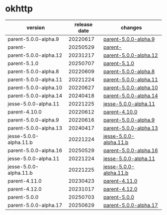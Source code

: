 # okhttp	


|version|release date|changes|
|---|---|---|
|parent-5.0.0-alpha.9|20220617|[parent-5.0.0-alpha.9](./parent-5.0.0-alpha.9-20220617.md)|
|parent-|20250529|[parent-](./parent--20250529.md)|
|parent-5.0.0-alpha.12|20231217|[parent-5.0.0-alpha.12](./parent-5.0.0-alpha.12-20231217.md)|
|parent-5.1.0|20250707|[parent-5.1.0](./parent-5.1.0-20250707.md)|
|parent-5.0.0-alpha.8|20220609|[parent-5.0.0-alpha.8](./parent-5.0.0-alpha.8-20220609.md)|
|parent-5.0.0-alpha.11|20221224|[parent-5.0.0-alpha.11](./parent-5.0.0-alpha.11-20221224.md)|
|parent-5.0.0-alpha.10|20220627|[parent-5.0.0-alpha.10](./parent-5.0.0-alpha.10-20220627.md)|
|parent-5.0.0-alpha.14|20240418|[parent-5.0.0-alpha.14](./parent-5.0.0-alpha.14-20240418.md)|
|jesse-5.0.0-alpha.11|20221225|[jesse-5.0.0-alpha.11](./jesse-5.0.0-alpha.11-20221225.md)|
|parent-4.10.0|20220612|[parent-4.10.0](./parent-4.10.0-20220612.md)|
|parent-5.0.0-alpha.9|20220616|[parent-5.0.0-alpha.9](./parent-5.0.0-alpha.9-20220616.md)|
|parent-5.0.0-alpha.13|20240417|[parent-5.0.0-alpha.13](./parent-5.0.0-alpha.13-20240417.md)|
|jesse-5.0.0-alpha.11.b|20221224|[jesse-5.0.0-alpha.11.b](./jesse-5.0.0-alpha.11.b-20221224.md)|
|parent-5.0.0-alpha.16|20250529|[parent-5.0.0-alpha.16](./parent-5.0.0-alpha.16-20250529.md)|
|jesse-5.0.0-alpha.11|20221224|[jesse-5.0.0-alpha.11](./jesse-5.0.0-alpha.11-20221224.md)|
|jesse-5.0.0-alpha.11.b|20221225|[jesse-5.0.0-alpha.11.b](./jesse-5.0.0-alpha.11.b-20221225.md)|
|parent-4.11.0|20230423|[parent-4.11.0](./parent-4.11.0-20230423.md)|
|parent-4.12.0|20231017|[parent-4.12.0](./parent-4.12.0-20231017.md)|
|parent-5.0.0|20250703|[parent-5.0.0](./parent-5.0.0-20250703.md)|
|parent-5.0.0-alpha.17|20250629|[parent-5.0.0-alpha.17](./parent-5.0.0-alpha.17-20250629.md)|
